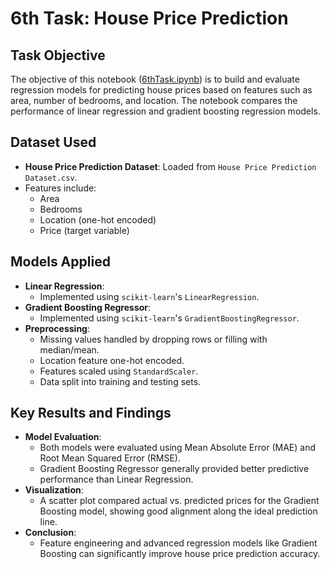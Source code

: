 # 6th Task: House Price Prediction

## Task Objective

The objective of this notebook ([6thTask.ipynb](6thTask.ipynb)) is to build and evaluate regression models for predicting house prices based on features such as area, number of bedrooms, and location. The notebook compares the performance of linear regression and gradient boosting regression models.

## Dataset Used

- **House Price Prediction Dataset**: Loaded from `House Price Prediction Dataset.csv`.
- Features include:
  - Area
  - Bedrooms
  - Location (one-hot encoded)
  - Price (target variable)

## Models Applied

- **Linear Regression**:
  - Implemented using `scikit-learn`'s `LinearRegression`.
- **Gradient Boosting Regressor**:
  - Implemented using `scikit-learn`'s `GradientBoostingRegressor`.
- **Preprocessing**:
  - Missing values handled by dropping rows or filling with median/mean.
  - Location feature one-hot encoded.
  - Features scaled using `StandardScaler`.
  - Data split into training and testing sets.

## Key Results and Findings

- **Model Evaluation**:
  - Both models were evaluated using Mean Absolute Error (MAE) and Root Mean Squared Error (RMSE).
  - Gradient Boosting Regressor generally provided better predictive performance than Linear Regression.
- **Visualization**:
  - A scatter plot compared actual vs. predicted prices for the Gradient Boosting model, showing good alignment along the ideal prediction line.
- **Conclusion**:
  - Feature engineering and advanced regression models like Gradient Boosting can significantly improve house price prediction accuracy.
